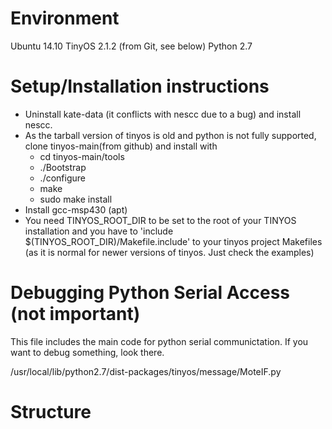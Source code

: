 # Environment

Ubuntu 14.10
TinyOS 2.1.2 (from Git, see below)
Python 2.7

# Setup/Installation instructions

- Uninstall kate-data (it conflicts with nescc due to a bug) and install nescc.
- As the tarball version of tinyos is old and python is not fully supported, clone tinyos-main(from github) and install with
    - cd tinyos-main/tools
    - ./Bootstrap
    - ./configure
    - make
    - sudo make install
- Install gcc-msp430 (apt)
- You need TINYOS_ROOT_DIR to be set to the root of your TINYOS installation and you have to 'include $(TINYOS_ROOT_DIR)/Makefile.include' to your tinyos project Makefiles (as it is normal for newer versions of tinyos. Just check the examples)

# Debugging Python Serial Access (not important)

This file includes the main code for python serial communictation. If you want to debug something, look there.

/usr/local/lib/python2.7/dist-packages/tinyos/message/MoteIF.py

# Structure


